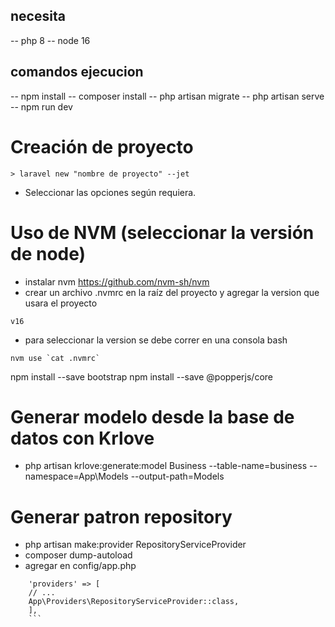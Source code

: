 ## necesita
-- php 8
-- node 16

## comandos ejecucion
-- npm install
-- composer install
-- php artisan migrate
-- php artisan serve
-- npm run dev 

# Creación de proyecto

```
> laravel new "nombre de proyecto" --jet
```

-   Seleccionar las opciones según requiera.

# Uso de NVM (seleccionar la versión de node)

-   instalar nvm https://github.com/nvm-sh/nvm
-   crear un archivo .nvmrc en la raíz del proyecto y agregar la version que usara el proyecto

```
v16
```

-   para seleccionar la version se debe correr en una consola bash

```
nvm use `cat .nvmrc`
```
npm install --save bootstrap
npm install --save @popperjs/core
# Generar modelo desde la base de datos con Krlove

-   php artisan krlove:generate:model Business --table-name=business --namespace=App\Models --output-path=Models

# Generar patron repository

-   php artisan make:provider RepositoryServiceProvider
-   composer dump-autoload
-   agregar en config/app.php

````
    'providers' => [
    // ...
    App\Providers\RepositoryServiceProvider::class,
    ],
    ```
````
